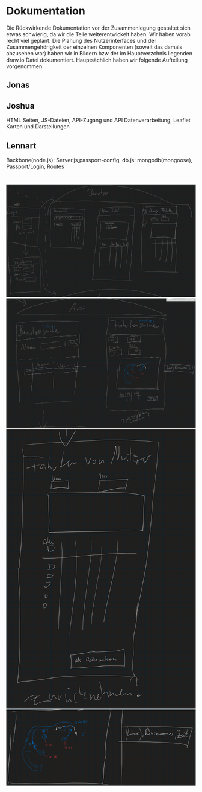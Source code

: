 # Dokumentation
Die Rückwirkende Dokumentation vor der Zusammenlegung gestaltet sich etwas schwierig, da wir die Teile weiterentwickelt haben.
Wir haben vorab recht viel geplant. Die Planung des Nutzerinterfaces und der Zusammengehörigkeit der einzelnen Komponenten 
(soweit das damals abzusehen war) haben wir in Bildern bzw der im Hauptverzchnis liegenden draw.io Datei dokumentiert.
Hauptsächlich haben wir folgende Aufteilung vorgenommen:

## Jonas

## Joshua
HTML Seiten, JS-Dateien, API-Zugang und API Datenverarbeitung, Leaflet Karten und Darstellungen

## Lennart
Backbone(node.js): Server.js,passport-config, db.js: mongodb(mongoose), Passport/Login, Routes





#


![BildNr1](/images/GS1.png)
![BildNr2](/images/GS2.png)
![BildNr3](/images/GS3.png)
![BildNr4](/images/GS4.png)
